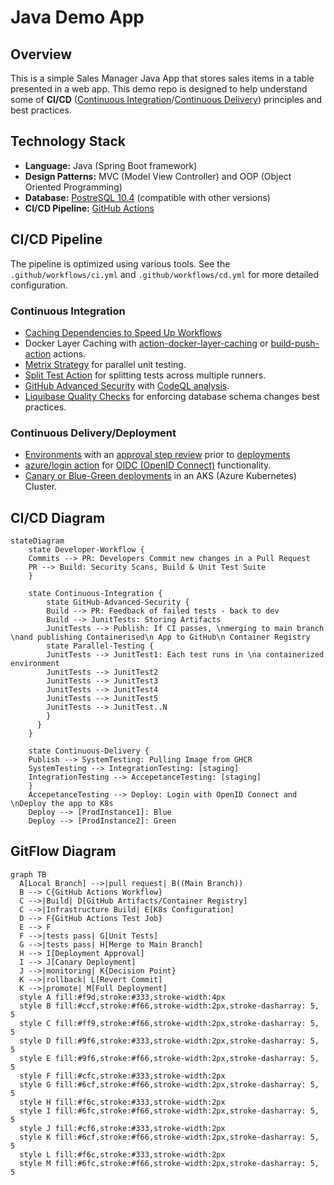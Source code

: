 # Java Demo App

## Overview

This is a simple Sales Manager Java App that stores sales items in a table presented in a web app. This demo repo is designed to help understand some of **CI/CD** ([Continuous Integration](https://docs.github.com/en/enterprise-cloud@latest/actions/automating-builds-and-tests/about-continuous-integration)/[Continuous Delivery](https://docs.github.com/en/enterprise-cloud@latest/actions/deployment/about-deployments/about-continuous-deployment)) principles and best practices.

## Technology Stack

- **Language:** Java (Spring Boot framework)
- **Design Patterns:** MVC (Model View Controller) and OOP (Object Oriented Programming)
- **Database:** [PostreSQL 10.4](https://www.postgresql.org/docs/10/release-10-4.html) (compatible with other versions)
- **CI/CD Pipeline:** [GitHub Actions](https://docs.github.com/en/enterprise-cloud@latest/actions)

## CI/CD Pipeline

The pipeline is optimized using various tools. See the `.github/workflows/ci.yml` and `.github/workflows/cd.yml` for more detailed configuration.

### Continuous Integration

- [Caching Dependencies to Speed Up Workflows](https://docs.github.com/en/enterprise-cloud@latest/actions/using-workflows/caching-dependencies-to-speed-up-workflows)
- Docker Layer Caching with [action-docker-layer-caching](https://github.com/satackey/action-docker-layer-caching) or [build-push-action](https://github.com/docker/build-push-action) actions.
- [Metrix Strategy](https://docs.github.com/en/enterprise-cloud@latest/actions/using-jobs/using-a-matrix-for-your-jobs) for parallel unit testing.
- [Split Test Action](https://github.com/marketplace/actions/split-tests) for splitting tests across multiple runners.
- [GitHub Advanced Security](https://docs.github.com/en/enterprise-cloud@latest/get-started/learning-about-github/about-github-advanced-security) with [CodeQL analysis](https://docs.github.com/en/code-security/code-scanning/automatically-scanning-your-code-for-vulnerabilities-and-errors/configuring-the-codeql-workflow-for-compiled-languages).
- [Liquibase Quality Checks](https://www.liquibase.com/quality-checks) for enforcing database schema changes best practices.

### Continuous Delivery/Deployment

- [Environments](https://docs.github.com/en/actions/deployment/targeting-different-environments/using-environments-for-deployment) with an [approval step review](https://docs.github.com/en/actions/managing-workflow-runs/reviewing-deployments) prior to [deployments](https://docs.github.com/en/actions/deployment/about-deployments)
- [azure/login action](https://github.com/marketplace/actions/azure-login) for [OIDC (OpenID Connect)](https://docs.github.com/en/actions/deployment/security-hardening-your-deployments/about-security-hardening-with-openid-connect) functionality.
- [Canary or Blue-Green deployments](https://github.com/Azure-Samples/aks-bluegreen-canary) in an AKS (Azure Kubernetes) Cluster.

## CI/CD Diagram

```mermaid
stateDiagram
    state Developer-Workflow {
    Commits --> PR: Developers Commit new changes in a Pull Request
    PR --> Build: Security Scans, Build & Unit Test Suite
    }
    
    state Continuous-Integration {
        state GitHub-Advanced-Security {
        Build --> PR: Feedback of failed tests - back to dev
        Build --> JunitTests: Storing Artifacts
        JunitTests --> Publish: If CI passes, \nmerging to main branch \nand publishing Containerised\n App to GitHub\n Container Registry
        state Parallel-Testing {
        JunitTests --> JunitTest1: Each test runs in \na containerized environment
        JunitTests --> JunitTest2
        JunitTests --> JunitTest3
        JunitTests --> JunitTest4
        JunitTests --> JunitTest5
        JunitTests --> JunitTest..N
        }
      }
    }

    state Continuous-Delivery {
    Publish --> SystemTesting: Pulling Image from GHCR
    SystemTesting --> IntegrationTesting: [staging]
    IntegrationTesting --> AccepetanceTesting: [staging]
    }
    AccepetanceTesting --> Deploy: Login with OpenID Connect and \nDeploy the app to K8s
    Deploy --> [ProdInstance1]: Blue
    Deploy --> [ProdInstance2]: Green
```
## GitFlow Diagram
```mermaid
graph TB
  A[Local Branch] -->|pull request| B((Main Branch))
  B --> C{GitHub Actions Workflow}
  C -->|Build| D[GitHub Artifacts/Container Registry]
  C -->|Infrastructure Build| E[K8s Configuration]
  D --> F{GitHub Actions Test Job}
  E --> F
  F -->|tests pass| G[Unit Tests]
  G -->|tests pass| H[Merge to Main Branch]
  H --> I[Deployment Approval]
  I --> J[Canary Deployment]
  J -->|monitoring| K{Decision Point}
  K -->|rollback| L[Revert Commit]
  K -->|promote| M[Full Deployment]
  style A fill:#f9d,stroke:#333,stroke-width:4px
  style B fill:#ccf,stroke:#f66,stroke-width:2px,stroke-dasharray: 5, 5
  style C fill:#ff9,stroke:#f66,stroke-width:2px,stroke-dasharray: 5, 5
  style D fill:#9f6,stroke:#333,stroke-width:2px,stroke-dasharray: 5, 5
  style E fill:#9f6,stroke:#f66,stroke-width:2px,stroke-dasharray: 5, 5
  style F fill:#cfc,stroke:#333,stroke-width:2px
  style G fill:#6cf,stroke:#f66,stroke-width:2px,stroke-dasharray: 5, 5
  style H fill:#f6c,stroke:#333,stroke-width:2px
  style I fill:#6fc,stroke:#f66,stroke-width:2px,stroke-dasharray: 5, 5
  style J fill:#cf6,stroke:#333,stroke-width:2px
  style K fill:#6cf,stroke:#f66,stroke-width:2px,stroke-dasharray: 5, 5
  style L fill:#f6c,stroke:#333,stroke-width:2px
  style M fill:#6fc,stroke:#f66,stroke-width:2px,stroke-dasharray: 5, 5
```
